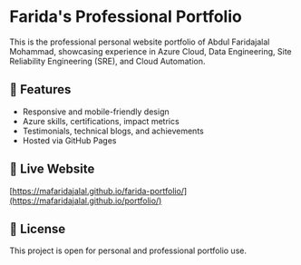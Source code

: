 # Farida's Professional Portfolio

This is the professional personal website portfolio of Abdul Faridajalal Mohammad, showcasing experience in Azure Cloud, Data Engineering, Site Reliability Engineering (SRE), and Cloud Automation.

## 🌟 Features
- Responsive and mobile-friendly design
- Azure skills, certifications, impact metrics
- Testimonials, technical blogs, and achievements
- Hosted via GitHub Pages

## 🚀 Live Website
[https://mafaridajalal.github.io/farida-portfolio/](https://mafaridajalal.github.io/portfolio/)

## 📜 License
This project is open for personal and professional portfolio use.
